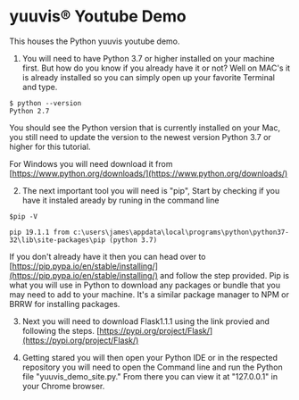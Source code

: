 # yuuvis® Youtube Demo


This houses the Python yuuvis youtube demo.  

1. You will need to have Python 3.7 or higher installed on your machine first. But how do you know if you already have it or not? Well on MAC's it is already installed so you can simply open up your favorite Terminal and type.
```
$ python --version
Python 2.7 
```
You should see the Python version that is currently installed on your Mac, you still need to update the version to the newest version Python 3.7 or higher for this tutorial.

For Windows you will need download it from [https://www.python.org/downloads/](https://www.python.org/downloads/)

2. The next important tool you will need is "pip", Start by checking if you have it instaled aready by runing in the command line
```
$pip -V

pip 19.1.1 from c:\users\james\appdata\local\programs\python\python37-32\lib\site-packages\pip (python 3.7)

```
If you don't already have it then you can head over to [https://pip.pypa.io/en/stable/installing/](https://pip.pypa.io/en/stable/installing/) and follow the step provided. Pip is what you will use in Python to download any packages or bundle that you may need to add to your machine. It's a similar package manager to NPM or BRRW for installing packages.

3. Next you will need to download Flask1.1.1 using the link provied and following the steps.  [https://pypi.org/project/Flask/](https://pypi.org/project/Flask/)

4. Getting stared you will then open your Python IDE or in the respected repository you will need to open the Command line and run the Python file "yuuvis_demo_site.py." From there you can view it at "127.0.0.1" in your Chrome browser. 



